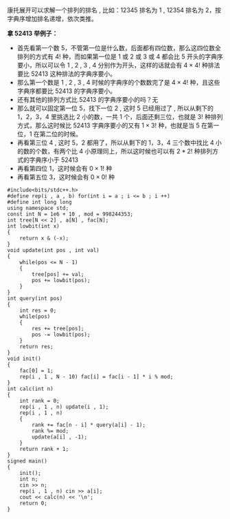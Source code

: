 康托展开可以求解一个排列的排名 , 比如：$12345$ 排名为 $1$ , $12354$ 排名为 $2$，按字典序增加排名递增，依次类推。

**拿 $52413$ 举例子：**

+ 首先看第一个数 $5$，不管第一位是什么数，后面都有四位数，那么这四位数全排列的方式有 $4!$ 种，而如果第一位是 $1$ 或 $2$ 或 $3$ 或 $4$ 都会比 $5$ 开头的字典序要小，所以可以令 $1$ , $2$ , $3$ , $4$ 分别作为开头，这样的话就会有 $4 × 4!$ 种排法要比  $52413$ 这种排法的字典序要小。
+ 那么第一个数是 $1$ , $2$ , $3$ , $4$ 时候的字典序的个数数完了是 $4 × 4!$ 种，且这些字典序都要比 $52413$ 的字典序要小。
+ 还有其他的排列方式比 $52413$ 的字典序要小的吗？无
+ 那么就可以固定第一位 $5$，找下一位 $2$ , 这时 $5$ 已经用过了 , 所以从剩下的 $1，2，3，4$ 里挑选比 $2$ 小的数，一共 $1$ 个，后面还剩三位，也就是 $3!$ 种排列方式，那么这时候比 $52413$ 字典序要小的又有 $1 × 3!$ 种，也就是当 $5$ 在第一位，$1$ 在第二位的时候。
+ 再看第三位 $4$ , 这时 $5，2$ 都用了，所以从剩下的 $1，3，4$ 三个数中找比 $4$ 小的数的个数，有两个比 $4$ 小原理同上，所以这时候也可以有 $2 * 2!$ 种排列方式的字典序小于 $52413$
+ 再看第四位 $1$，这时候会有 $0 × 1!$ 种
+ 再看第五位 $3$，这时候会有 $0 × 0!$ 种

```text
#include<bits/stdc++.h>
#define rep(i , a , b) for(int i = a ; i <= b ; i ++)
#define int long long
using namespace std;
const int N = 1e6 + 10 , mod = 998244353;
int tree[N << 2] , a[N] , fac[N];
int lowbit(int x)
{
	return x & (-x);
}
void update(int pos , int val)
{
	while(pos <= N - 1)
	{
		tree[pos] += val;
		pos += lowbit(pos);
	}
}
int query(int pos)
{
	int res = 0;
	while(pos)
	{
		res += tree[pos];
		pos -= lowbit(pos);
	}
	return res;
}
void init()
{
	fac[0] = 1;
	rep(i , 1 , N - 10) fac[i] = fac[i - 1] * i % mod;
}
int calc(int n)
{
	int rank = 0;
	rep(i , 1 , n) update(i , 1);
	rep(i , 1 , n)
	{
		rank += fac[n - i] * query(a[i] - 1);
		rank %= mod;
		update(a[i] , -1);
	}
	return rank + 1;
}
signed main()
{
	init();
	int n;
	cin >> n;
	rep(i , 1 , n) cin >> a[i];
	cout << calc(n) << '\n';
	return 0;
}
```

